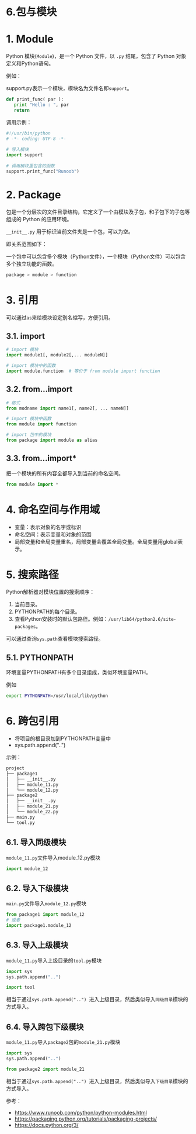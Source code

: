 # 6.包与模块

# 1. Module

Python 模块(`Module`​)，是一个 Python 文件，以 `.py`​ 结尾，包含了 Python 对象定义和Python语句。

例如：

support.py表示一个模块，模块名为文件名即`support`​。

```python
def print_func( par ):
   print "Hello : ", par
   return
```

调用示例：

```python
#!/usr/bin/python
# -*- coding: UTF-8 -*-
 
# 导入模块
import support
 
# 调用模块里包含的函数
support.print_func("Runoob")
```

# 2. Package

包是一个分层次的文件目录结构，它定义了一个由模块及子包，和子包下的子包等组成的 Python 的应用环境。

​`__init__.py`​ 用于标识当前文件夹是一个包，可以为空。

即关系范围如下：

一个包中可以包含多个模块（Python文件），一个模块（Python文件）可以包含多个独立功能的函数。

```bash
package > module > function
```

# 3. 引用

可以通过`as`​来给模块设定别名缩写，方便引用。

## 3.1. import

```python
# import 模块
import module1[, module2[,... moduleN]]

# import 模块中的函数
import module.function  # 等价于 from module import function
```

## 3.2. from…import

```python
# 格式
from modname import name1[, name2[, ... nameN]]

# import 模块中函数
from module import function

# import 包中的模块
from package import module as alias
```

## 3.3. from…import*

把一个模块的所有内容全都导入到当前的命名空间。

```python
from module import *
```

# 4. 命名空间与作用域

* 变量：表示对象的名字或标识
* 命名空间：表示变量和对象的范围
* 局部变量和全局变量重名，局部变量会覆盖全局变量。全局变量用global表示。

# 5. 搜索路径

Python解析器对模块位置的搜索顺序：

1. 当前目录。
2. PYTHONPATH的每个目录。
3. 查看Python安装时的默认包路径。例如：`/usr/lib64/python2.6/site-packages`​。

可以通过查询`sys.path`​查看模块搜索路径。

## 5.1. PYTHONPATH

环境变量PYTHONPATH有多个目录组成，类似环境变量PATH。

例如

```bash
export PYTHONPATH=/usr/local/lib/python
```

# 6. 跨包引用

* 将项目的根目录加到PYTHONPATH变量中
* sys.path.append("..")

示例：

```bash
project
├── package1
│   ├── __init__.py
│   ├── module_11.py
│   └── module_12.py
├── package2
│   ├── __init__.py
│   ├── module_21.py
│   └── module_22.py
├── main.py
└── tool.py
```

## 6.1. 导入同级模块

​`module_11.py`​文件导入module_12.py模块

```python
import module_12
```

## 6.2. 导入下级模块

​`main.py`​文件导入`module_12.py`​模块

```python
from package1 import module_12
# 或者
import package1.module_12
```

## 6.3. 导入上级模块

​`module_11.py`​导入上级目录的`tool.py`​模块

```python
import sys 
sys.path.append("..") 

import tool
```

相当于通过`sys.path.append("..") `​进入上级目录，然后类似导入`同级目录`​模块的方式导入。

## 6.4. 导入跨包下级模块

​`module_11.py`​导入`package2`​包的`module_21.py`​模块

```python
import sys 
sys.path.append("..") 

from package2 import module_21
```

相当于通过`sys.path.append("..") `​进入上级目录，然后类似导入`下级目录`​模块的方式导入。

参考：

* https://www.runoob.com/python/python-modules.html
* https://packaging.python.org/tutorials/packaging-projects/
* https://docs.python.org/3/
